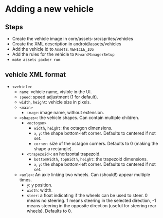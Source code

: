 # Adding a new vehicle

## Steps

- Create the vehicle image in core/assets-src/sprites/vehicles
- Create the XML description in android/assets/vehicles
- Add the vehicle id to `Assets.VEHICLE_IDS`
- Add the rules for the vehicle to `RewardManagerSetup`
- `make assets packer run`

## vehicle XML format

- `<vehicle>`
    - `name`: vehicle name, visible in the UI.
    - `speed`: speed adjustment (1 for default).
    - `width`, `height`: vehicle size in pixels.
    - `<main>`
        - `image`: image name, without extension.
    - `<shapes>`: the vehicle shapes. Can contain multiple children.
        - `<octogon>`
            - `width`, `height`: the octagon dimensions.
            - `x`, `y`: the shape bottom-left corner. Defaults to centered if not set.
            - `corner`: size of the octagon corners. Defaults to 0 (making the shape a rectangle).
        - `<trapezoid>`: an horizontal trapezoid.
            - `bottomWidth`, `topWidth`, `height`: the trapezoid dimensions.
            - `x`, `y`: the shape bottom-left corner. Defaults to centered if not set.
    - `<axle>`: An axle linking two wheels. Can (should!) appear multiple times.
        - `y`: y position.
        - `width`: width.
        - `steer`: a float indicating if the wheels can be used to steer. 0 means no steering. 1 means steering in the selected direction, -1 means steering in the opposite direction (useful for steering rear wheels). Defaults to 0.
